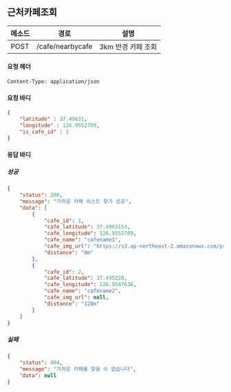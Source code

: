 
## 근처카페조회

| 메소드 | 경로             | 설명               |
| ------ | ---------------- | ------------------ |
| POST   | /cafe/nearbycafe | 3km 반경 카페 조회 |

#### 요청 헤더

```
Content-Type: application/json
```

#### 요청 바디

```json
{
	"latitude" : 37.49631,
	"longitude" : 126.9552709,
	"is_cafe_id" : 1
}
```

#### 응답 바디

##### 성공

```json
{
    "status": 200,
    "message": "가까운 카페 리스트 찾기 성공",
    "data": [
        {
            "cafe_id": 1,
            "cafe_latitude": 37.4963153,
            "cafe_longitude": 126.9552709,
            "cafe_name": "cafename1",
            "cafe_img_url": "https://s3.ap-northeast-2.amazonaws.com/project-sopt/KakaoTalk_Photo_2018-12-16-00-08-50.jpeg",
            "distance": "0m"
        },
        {
            "cafe_id": 2,
            "cafe_latitude": 37.495228,
            "cafe_longitude": 126.9547636,
            "cafe_name": "cafename2",
            "cafe_img_url": null,
            "distance": "128m"
        }
    ]
}
```

##### 실패

```json
{
    "status": 404,
    "message": "가까운 카페를 찾을 수 없습니다",
    "data": null
}
```
